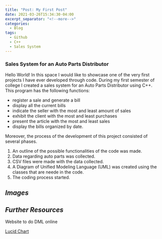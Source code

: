 ```yaml
---
title: "Post: My First Post"
date: 2021-03-26T15:34:30-04:00
excerpt_separator: "<!--more-->"
categories:
  - Blog
tags:
  - Github
  - C++
  - Sales System
---
```


### **Sales System for an Auto Parts Distributor**

Hello World!
In this space I would like to showcase one of the very first projects I have ever developed through code. During my first semester of college I created a sales system for an Auto Parts Distributor using C++. This program has the following functions:
- register a sale and generate a bill
- display all the current bills
- indicate the seller with the most and least amount of sales
- exhibit the client with the most and least purchases
- present the article with the most and least sales
- display the bills organized by date.

Moreover, the process of the development of this project consisted of several phases.
1. An outline of the possible functionalities of the code was made.
2. Data regarding auto parts was collected.
3. CSV files were made with the data collected.
4. A Diagram of Unified Modeling Language (UML) was created using the classes that are neede in the code.
5. The coding process started.

## _**Images**_



## _**Further Resources**_

Website to do DML online

[Lucid Chart](https://lucid.app/documents#/dashboard)


